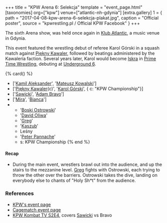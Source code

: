 +++
title = "KPW Arena 6: Selekcja"
template = "event_page.html"
[taxonomies]
org=["kpw"]
venue=["atlantic-nh-gdynia"]
[extra.gallery]
1 = { path = "2017-04-08-kpw-arena-6-selekcja-plakat.jpg", caption = "Official poster", source = "kpwrestling.pl / Official KPW Facebook" }
+++

The sixth Arena show, was held once again in [Klub Atlantic](@/v/atlantic-nh-gdynia.md), a music venue in Gdynia.

This event featured the wrestling debut of referee Karol Górski in a squash match against [Piękny Kawaler](@/w/piekny-kawaler.md), followed by beatings administered by the Kawaleria faction.
Several years later, Karol would become [Iskra](@/w/iskra.md) in [Prime Time Wrestling](@/o/ptw.md), debuting at [Underground 6](@/e/ptw/2022-06-26-ptw-underground-6.md).

{% card() %}
- ['[Kamil Aleksander](@/w/kamil-aleksander.md)', '[Mateusz Kowalski](@/w/mateusz-kowalski.md)']
- ['[Piękny Kawaler](@/w/piekny-kawaler.md)(c)', '[Karol Górski](@/w/iskra.md)', {
    c: "KPW Championship"}]
- ['[Sawicki](@/w/sawicki.md)', '[Adam Bravo](@/w/adam-bravo.md)']
- ['[Mira](@/w/mira.md)', '[Bianca](@/w/bianca.md)']
- - '[Boski Ostrowski](@/w/ostrowski.md)'
  - '[David Oliwa](@/w/david-oliwa.md)'
  - '[Greg](@/w/greg.md)'
  - '[Kaszub](@/w/kaszub.md)'
  - Leśny
  - '[Peter Pannache](@/w/peter-pannache.md)'
  - s: KPW Championship
{% end %}

#### Recap

* During the main event, wrestlers brawl out into the audience, and up the stairs to the mezzanine level. [Greg](@/w/greg.md) fights with Ostrowski, each trying to throw the other over the barriers. Ostrowski takes the dive, landing on everybody else to chants of "Holy Sh*t" from the audience.

### References

* [KPW's event page](https://kpwrestling.pl/events/kpw-arena-6/)
* [Cagematch event page](https://www.cagematch.net/?id=1&nr=175306)
* [KPW Kombat TV S2E4](https://youtu.be/idP3Fr7vcuE), covers [Sawicki](@/w/sawicki.md) vs Bravo
